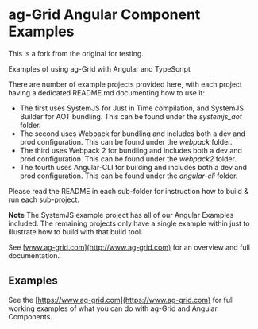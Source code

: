 
ag-Grid Angular Component Examples
===================

This is a fork from the original for testing.

Examples of using ag-Grid with Angular and TypeScript

There are number of example projects provided here, with each project having a dedicated README.md documenting how to use it:

* The first uses SystemJS for Just in Time compilation, and SystemJS Builder for AOT bundling. This can be found under the *systemjs_aot* folder.
* The second uses Webpack for bundling and includes both a dev and prod configuration. This can be found under the *webpack* folder.
* The third uses Webpack 2 for bundling and includes both a dev and prod configuration. This can be found under the *webpack2* folder.
* The fourth uses Angular-CLI for building and includes both a dev and prod configuration. This can be found under the *angular-cli* folder.

Please read the README in each sub-folder for instruction how to build & run each sub-project.

**Note** The SystemJS example project has all of our Angular Examples included. The remaining projects only have a single 
example within just to illustrate how to build with that build tool.  


See [www.ag-grid.com](http://www.ag-grid.com) for an overview and full documentation.

## Examples

See the [https://www.ag-grid.com](https://www.ag-grid.com) for full 
working examples of what you can do with ag-Grid and Angular Components.

